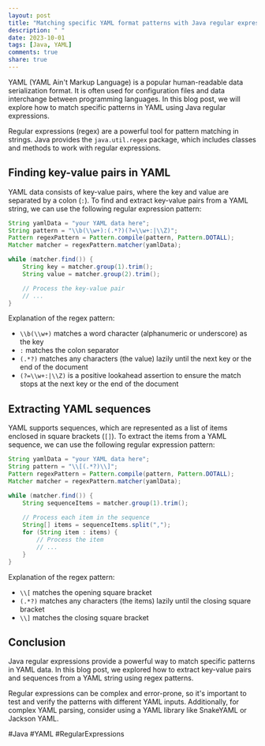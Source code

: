 ```yaml
---
layout: post
title: "Matching specific YAML format patterns with Java regular expressions"
description: " "
date: 2023-10-01
tags: [Java, YAML]
comments: true
share: true
---
```


YAML (YAML Ain't Markup Language) is a popular human-readable data serialization format. It is often used for configuration files and data interchange between programming languages. In this blog post, we will explore how to match specific patterns in YAML using Java regular expressions.

Regular expressions (regex) are a powerful tool for pattern matching in strings. Java provides the `java.util.regex` package, which includes classes and methods to work with regular expressions.

## Finding key-value pairs in YAML

YAML data consists of key-value pairs, where the key and value are separated by a colon (`:`). To find and extract key-value pairs from a YAML string, we can use the following regular expression pattern:

```java
String yamlData = "your YAML data here";
String pattern = "\\b(\\w+):(.*?)(?=\\w+:|\\Z)";
Pattern regexPattern = Pattern.compile(pattern, Pattern.DOTALL);
Matcher matcher = regexPattern.matcher(yamlData);

while (matcher.find()) {
    String key = matcher.group(1).trim();
    String value = matcher.group(2).trim();

    // Process the key-value pair
    // ...
}
```

Explanation of the regex pattern: 
- `\\b(\\w+)` matches a word character (alphanumeric or underscore) as the key
- `:` matches the colon separator
- `(.*?)` matches any characters (the value) lazily until the next key or the end of the document
- `(?=\\w+:|\\Z)` is a positive lookahead assertion to ensure the match stops at the next key or the end of the document

## Extracting YAML sequences

YAML supports sequences, which are represented as a list of items enclosed in square brackets (`[]`). To extract the items from a YAML sequence, we can use the following regular expression pattern:

```java
String yamlData = "your YAML data here";
String pattern = "\\[(.*?)\\]";
Pattern regexPattern = Pattern.compile(pattern, Pattern.DOTALL);
Matcher matcher = regexPattern.matcher(yamlData);

while (matcher.find()) {
    String sequenceItems = matcher.group(1).trim();
    
    // Process each item in the sequence
    String[] items = sequenceItems.split(",");
    for (String item : items) {
        // Process the item
        // ...
    }
}
```

Explanation of the regex pattern:
- `\\[` matches the opening square bracket
- `(.*?)` matches any characters (the items) lazily until the closing square bracket
- `\\]` matches the closing square bracket

## Conclusion

Java regular expressions provide a powerful way to match specific patterns in YAML data. In this blog post, we explored how to extract key-value pairs and sequences from a YAML string using regex patterns.

Regular expressions can be complex and error-prone, so it's important to test and verify the patterns with different YAML inputs. Additionally, for complex YAML parsing, consider using a YAML library like SnakeYAML or Jackson YAML.

#Java #YAML #RegularExpressions